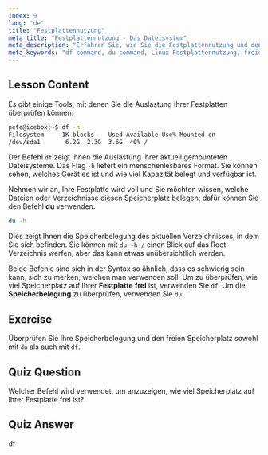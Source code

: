 ```yaml
---
index: 9
lang: "de"
title: "Festplattennutzung"
meta_title: "Festplattennutzung - Das Dateisystem"
meta_description: "Erfahren Sie, wie Sie die Festplattennutzung und den freien Speicherplatz in Linux mit den Befehlen df und du überprüfen. Verstehen Sie deren Unterschiede und wann Sie welchen verwenden sollten. Linux-Festplattenverwaltungstutorial."
meta_keywords: "df command, du command, Linux Festplattennutzung, freien Speicherplatz überprüfen, Linux Tutorial, Linux für Anfänger, Festplattenverwaltung, Linux Anleitung"
---
```


## Lesson Content

Es gibt einige Tools, mit denen Sie die Auslastung Ihrer Festplatten überprüfen können:

```bash
pete@icebox:~$ df -h
Filesystem     1K-blocks    Used Available Use% Mounted on
/dev/sda1       6.2G  2.3G  3.6G  40% /
```

Der Befehl `df` zeigt Ihnen die Auslastung Ihrer aktuell gemounteten Dateisysteme. Das Flag `-h` liefert ein menschenlesbares Format. Sie können sehen, welches Gerät es ist und wie viel Kapazität belegt und verfügbar ist.

Nehmen wir an, Ihre Festplatte wird voll und Sie möchten wissen, welche Dateien oder Verzeichnisse diesen Speicherplatz belegen; dafür können Sie den Befehl **du** verwenden.

```bash
du -h
```

Dies zeigt Ihnen die Speicherbelegung des aktuellen Verzeichnisses, in dem Sie sich befinden. Sie können mit `du -h /` einen Blick auf das Root-Verzeichnis werfen, aber das kann etwas unübersichtlich werden.

Beide Befehle sind sich in der Syntax so ähnlich, dass es schwierig sein kann, sich zu merken, welchen man verwenden soll. Um zu überprüfen, wie viel Speicherplatz auf Ihrer **Festplatte** **frei** ist, verwenden Sie `df`. Um die **Speicherbelegung** zu überprüfen, verwenden Sie `du`.

## Exercise

Überprüfen Sie Ihre Speicherbelegung und den freien Speicherplatz sowohl mit `du` als auch mit `df`.

## Quiz Question

Welcher Befehl wird verwendet, um anzuzeigen, wie viel Speicherplatz auf Ihrer Festplatte frei ist?

## Quiz Answer

df
